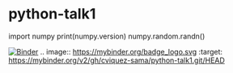 # python-talk1
import numpy print(numpy.version) numpy.random.randn()

[![Binder](https://mybinder.org/badge_logo.svg)](https://mybinder.org/v2/gh/cviquez-sama/python-talk1.git/HEAD)
.. image:: https://mybinder.org/badge_logo.svg
 :target: https://mybinder.org/v2/gh/cviquez-sama/python-talk1.git/HEAD
